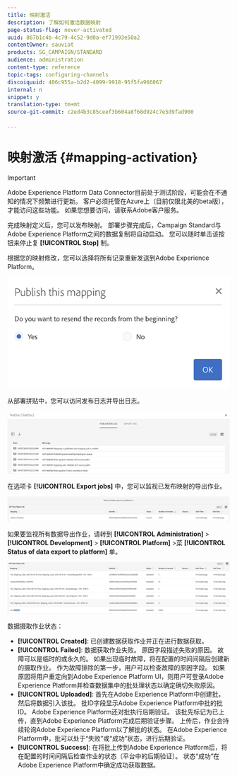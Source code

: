 ```yaml
---
title: 映射激活
description: 了解如何激活数据映射
page-status-flag: never-activated
uuid: 867b1c4b-4c79-4c52-9d0a-ef71993e50a2
contentOwner: sauviat
products: SG_CAMPAIGN/STANDARD
audience: administration
content-type: reference
topic-tags: configuring-channels
discoiquuid: 406c955a-b2d2-4099-9918-95f5fa966067
internal: n
snippet: y
translation-type: tm+mt
source-git-commit: c2ed4b3c85ceef3b604a8f68d924c7e5d9fad900

---
```



# 映射激活 {#mapping-activation}

>[!IMPORTANT]
>
>Adobe Experience Platform Data Connector目前处于测试阶段，可能会在不通知的情况下频繁进行更新。 客户必须托管在Azure上（目前仅限北美的beta版），才能访问这些功能。 如果您想要访问，请联系Adobe客户服务。

完成映射定义后，您可以发布映射。 部署步骤完成后，Campaign Standard与Adobe Experience Platform之间的数据复制将自动启动。 您可以随时单击该按钮来停止复 **[!UICONTROL Stop]** 制。

根据您的映射修改，您可以选择将所有记录重新发送到Adobe Experience Platform。

![](assets/aep_publishmapping.png)

从部署拼贴中，您可以访问发布日志并导出日志。

![](assets/aep_publog.png)

在选项卡 **[!UICONTROL Export jobs]** 中，您可以监视已发布映射的导出作业。

![](assets/aep_jobstatus.png)

如果要监视所有数据导出作业，请转到 **[!UICONTROL Administration]** > **[!UICONTROL Development]** > **[!UICONTROL Platform]** >菜 **[!UICONTROL Status of data export to platform]** 单。

![](assets/aep_statusmapping.png)

数据摄取作业状态：

* **[!UICONTROL Created]**: 已创建数据获取作业并正在进行数据获取。
* **[!UICONTROL Failed]**: 数据获取作业失败。 原因字段描述失败的原因。 故障可以是临时的或永久的。 如果出现临时故障，将在配置的时间间隔后创建新的摄取作业。 作为故障排除的第一步，用户可以检查故障的原因字段。 如果原因将用户重定向到Adobe Experience Platform UI，则用户可登录Adobe Experience Platform并检查数据集中的批处理状态以确定确切失败原因。
* **[!UICONTROL Uploaded]**: 首先在Adobe Experience Platform中创建批，然后将数据引入该批。 批ID字段显示Adobe Experience Platform中批的批ID。 Adobe Experience Platform还对批执行后期验证。 该批先标记为已上传，直到Adobe Experience Platform完成后期验证步骤。 上传后，作业会持续轮询Adobe Experience Platform以了解批的状态。 在Adobe Experience Platform中，批可以处于“失败”或“成功”状态，进行后期验证。
* **[!UICONTROL Success]**: 在将批上传到Adobe Experience Platform后，将在配置的时间间隔后检查作业的状态（平台中的后期验证）。 状态“成功”在Adobe Experience Platform中确定成功获取数据。
